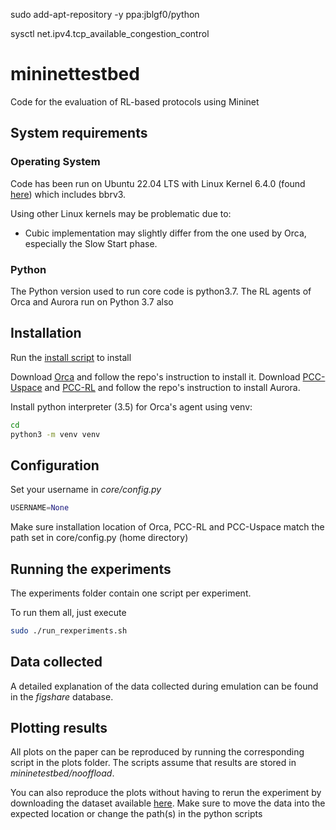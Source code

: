 sudo add-apt-repository -y ppa:jblgf0/python


sysctl net.ipv4.tcp_available_congestion_control
# mininettestbed
Code for the evaluation of RL-based protocols using Mininet

## System requirements
### Operating System
Code has been run on Ubuntu 22.04 LTS with Linux Kernel 6.4.0 (found [here](https://github.com/google/bbr/tree/v3)) which includes bbrv3. 

Using other Linux kernels may be problematic due to:
- Cubic implementation may slightly differ from the one used by Orca, especially the Slow Start phase.


### Python
The Python version used to run core code is python3.7. 
The RL agents of Orca and Aurora run on Python 3.7 also 

## Installation

Run the [install script](./install.sh) to install 

Download [Orca](https://github.com/Aruuni/Orca) and follow the repo's instruction to install it.
Download [PCC-Uspace](https://github.com/giacomoni/PCC-Uspace) and [PCC-RL](https://github.com/giacomoni/PCC-RL) and follow the repo's instruction to install Aurora.


Install python interpreter (3.5) for Orca's agent using venv:

```bash
cd
python3 -m venv venv
```


## Configuration
Set your username in *core/config.py*

```python
USERNAME=None
```

Make sure installation location of Orca, PCC-RL and PCC-Uspace match the path set in core/config.py (home directory)

## Running the experiments
The experiments folder contain one script per experiment. 

To run them all, just execute

```bash
sudo ./run_rexperiments.sh
```

## Data collected
A detailed explanation of the data collected during emulation can be found in the *figshare* database.

## Plotting results
All plots on the paper can be reproduced by running the corresponding script in the plots folder. The scripts assume that results are stored in *mininetestbed/nooffload*.

You can also reproduce the plots without having to rerun the experiment by downloading the dataset available [here](https://sussex.figshare.com/articles/dataset/Data_for_Reinforcement_Learning-based_Congestion_Control_A_Systematic_Evaluation_of_Fairness_Efficiency_and_Responsiveness/24970173). Make sure to move the data into the expected location or change the path(s) in the python scripts
